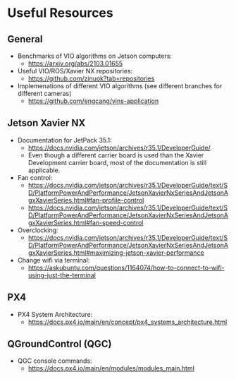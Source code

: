 # Useful Resources

## General
- Benchmarks of VIO algorithms on Jetson computers:
  - https://arxiv.org/abs/2103.01655
- Useful VIO/ROS/Xavier NX repositories:
  - https://github.com/zinuok?tab=repositories
- Implemenations of different VIO algorithms (see different branches for different cameras)
  - https://github.com/engcang/vins-application

## Jetson Xavier NX
- Documentation for JetPack 35.1:
  - https://docs.nvidia.com/jetson/archives/r35.1/DeveloperGuide/.
  - Even though a different carrier board is used than the Xavier Development carrier board, most of the documentation is still applicable.
- Fan control:
  - https://docs.nvidia.com/jetson/archives/r35.1/DeveloperGuide/text/SD/PlatformPowerAndPerformance/JetsonXavierNxSeriesAndJetsonAgxXavierSeries.html#fan-profile-control
  - https://docs.nvidia.com/jetson/archives/r35.1/DeveloperGuide/text/SD/PlatformPowerAndPerformance/JetsonXavierNxSeriesAndJetsonAgxXavierSeries.html#fan-speed-control
- Overclocking:
  - https://docs.nvidia.com/jetson/archives/r35.1/DeveloperGuide/text/SD/PlatformPowerAndPerformance/JetsonXavierNxSeriesAndJetsonAgxXavierSeries.html#maximizing-jetson-xavier-performance
- Change wifi via terminal:
  - https://askubuntu.com/questions/1164074/how-to-connect-to-wifi-using-just-the-terminal

## PX4
- PX4 System Architecture:
  - https://docs.px4.io/main/en/concept/px4_systems_architecture.html

## QGroundControl (QGC)
- QGC console commands:
  - https://docs.px4.io/main/en/modules/modules_main.html
